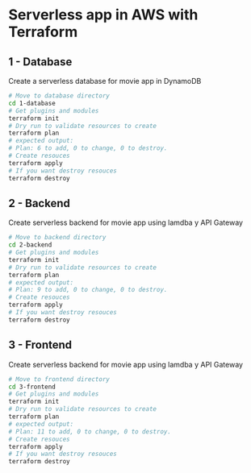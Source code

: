 # Serverless app in AWS with Terraform

## 1 - Database

Create a serverless database for movie app in DynamoDB

```sh
# Move to database directory
cd 1-database 
# Get plugins and modules
terraform init
# Dry run to validate resources to create
terraform plan
# expected output:
# Plan: 6 to add, 0 to change, 0 to destroy.
# Create resouces
terraform apply
# If you want destroy resouces
terraform destroy
```

## 2 - Backend

Create serverless backend for movie app using lamdba y API Gateway

```sh
# Move to backend directory
cd 2-backend 
# Get plugins and modules
terraform init
# Dry run to validate resources to create
terraform plan
# expected output:
# Plan: 9 to add, 0 to change, 0 to destroy.
# Create resouces
terraform apply
# If you want destroy resouces
terraform destroy
```

## 3 - Frontend

Create serverless backend for movie app using lamdba y API Gateway

```sh
# Move to frontend directory
cd 3-frontend 
# Get plugins and modules
terraform init
# Dry run to validate resources to create
terraform plan
# expected output:
# Plan: 11 to add, 0 to change, 0 to destroy.
# Create resouces
terraform apply
# If you want destroy resouces
terraform destroy
```
